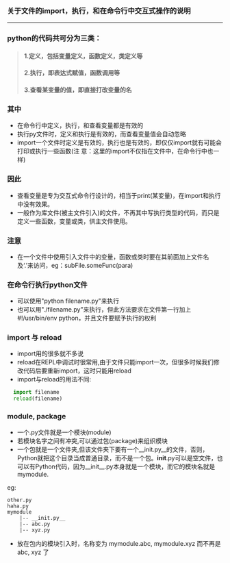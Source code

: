 ### 关于文件的import，执行，和在命令行中交互式操作的说明

----
### python的代码共可分为三类：

> #### 1.定义，包括变量定义，函数定义，类定义等
> #### 2.执行，即表达式赋值，函数调用等
> #### 3.查看某变量的值，即直接打改变量的名

### 其中

* 在命令行中定义，执行，和查看变量都是有效的
* 执行py文件时，定义和执行是有效的，而查看变量值会自动忽略
* import一个文件时定义是有效的，执行也是有效的，即仅仅import就有可能会打印或执行一些函数(注 意：这里的import不仅指在文件中，在命令行中也一样)

### 因此
* 查看变量是专为交互式命令行设计的，相当于print(某变量)，在import和执行中没有效果。
* 一般作为库文件(被主文件引入)的文件，不再其中写执行类型的代码，而只是定义一些函数，变量或类，供主文件使用。

### 注意
* 在一个文件中使用引入文件中的变量，函数或类时要在其前面加上文件名及‘.’来访问，eg：subFile.someFunc(para)

### 在命令行执行python文件
* 可以使用"python filename.py"来执行
* 也可以用"./filename.py"来执行，但此方法要求在文件第一行加上#!/usr/bin/env python，并且文件要赋予执行的权利

### import 与 reload
* import用的很多就不多说
* reload在REPL中调试时很常用,由于文件只能import一次，但很多时候我们修改代码后要重新import，这时只能用reload
* import与reload的用法不同:
``` python
  import filename
  reload(filename)
```


### module, package
* 一个.py文件就是一个模块(module)
* 若模块名字之间有冲突,可以通过包(package)来组织模块
* 一个包就是一个文件夹,但该文件夹下要有一个__init.py__的文件，否则，Python就把这个目录当成普通目录，而不是一个包。__init__.py可以是空文件，也可以有Python代码，因为__init__.py本身就是一个模块，而它的模块名就是mymodule.

eg:

``` 
other.py
haha.py
mymodule
	|--	__init.py__
	|--	abc.py
	|--	xyz.py
```
* 放在包内的模块引入时，名称变为 mymodule.abc, mymodule.xyz 而不再是 abc, xyz 了


